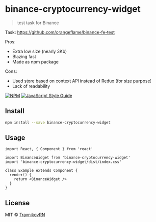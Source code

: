 # binance-cryptocurrency-widget

> test task for Binance

Task: https://github.com/orangeflame/binance-fe-test

Pros: 
- Extra low size (nearly 3Kb)
- Blazing fast
- Made as npm package

Cons: 
- Used store based on context API instead of Redux (for size purpose)
- Lack of readability

[![NPM](https://img.shields.io/npm/v/binance-cryptocurrency-widget.svg)](https://www.npmjs.com/package/binance-cryptocurrency-widget) [![JavaScript Style Guide](https://img.shields.io/badge/code_style-standard-brightgreen.svg)](https://standardjs.com)

## Install

```bash
npm install --save binance-cryptocurrency-widget
```

## Usage

```tsx
import React, { Component } from 'react'

import BinanceWidget from 'binance-cryptocurrency-widget'
import 'binance-cryptocurrency-widget/dist/index.css'

class Example extends Component {
  render() {
    return <BinanceWidget />
  }
}
```

## License

MIT © [TravnikovRN](https://github.com/TravnikovRN)
